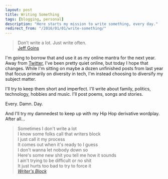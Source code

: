 ```yaml
---
layout: post
title: Writing Something
tags: [blogging, personal]
description: "Here starts my mission to write something, every day."
redirect_from: "/2016/01/01/write-something/"
---
```


> Don’t write a lot. Just write often.<br />
> [Jeff Goins](http://goinswriter.com/write-every-day/)

I'm going to borrow that and use it as my online mantra for the next year. Away from [Twitter](https://twitter.com/aebsr), I've been pretty quiet online, but today I hope that changes. While I'm sitting on maybe a dozen unfinished posts from last year that focus primarily on diversity in tech, I'm instead choosing to diversify my subject matter.

I'll try to keep them short and imperfect. I'll write about family, politics, technology, hobbies and music. I'll post poems, songs and stories.

Every. Damn. Day.

And I'll try my damnedest to keep up with my Hip Hop derivative wordplay. After all...

> Sometimes I don't write a lot<br />
> I know some folks call that writers block<br />
> I just call it my process<br />
> It comes out when it's ready to I guess<br />
> I don't wanna let nobody down so<br />
> Here's some new shit you tell me how it sounds<br />
> I ain't trying to be difficult or no shit<br />
> It just hurts too bad to try to force it<br />
> *[Writer's Block](http://genius.com/Brother-ali-writers-block-lyrics)*

